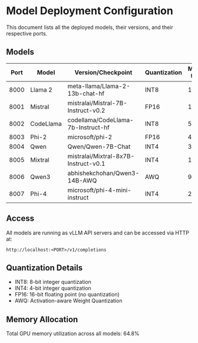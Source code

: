 # Model Deployment Configuration

This document lists all the deployed models, their versions, and their respective ports.

## Models

| Port | Model | Version/Checkpoint | Quantization | Memory Usage |
|------|-------|-------------------|--------------|--------------|
| 8000 | Llama 2 | meta-llama/Llama-2-13b-chat-hf | INT8 | 10.4% |
| 8001 | Mistral | mistralai/Mistral-7B-Instruct-v0.2 | FP16 | 10.4% |
| 8002 | CodeLlama | codellama/CodeLlama-7b-Instruct-hf | INT8 | 5.7% |
| 8003 | Phi-2 | microsoft/phi-2 | FP16 | 4.7% |
| 8004 | Qwen | Qwen/Qwen-7B-Chat | INT4 | 3.6% |
| 8005 | Mixtral | mistralai/Mixtral-8x7B-Instruct-v0.1 | INT4 | 17.7% |
| 8006 | Qwen3 | abhishekchohan/Qwen3-14B-AWQ | AWQ | 9.5% |
| 8007 | Phi-4 | microsoft/phi-4-mini-instruct | INT4 | 2.8% |

## Access

All models are running as vLLM API servers and can be accessed via HTTP at:
```http
http://localhost:<PORT>/v1/completions
```

## Quantization Details
- INT8: 8-bit integer quantization
- INT4: 4-bit integer quantization
- FP16: 16-bit floating point (no quantization)
- AWQ: Activation-aware Weight Quantization

## Memory Allocation
Total GPU memory utilization across all models: 64.8% 